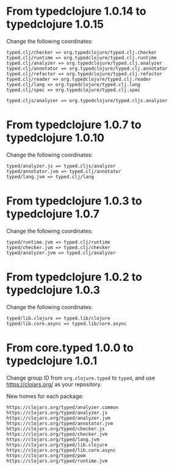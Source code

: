 # From typedclojure 1.0.14 to typedclojure 1.0.15

Change the following coordinates:

```
typed.clj/checker => org.typedclojure/typed.clj.checker
typed.clj/runtime => org.typedclojure/typed.clj.runtime
typed.clj/analyzer => org.typedclojure/typed.clj.analyzer
typed.clj/annotator => org.typedclojure/typed.clj.annotator
typed.clj/refactor => org.typedclojure/typed.clj.refactor
typed.clj/reader => org.typedclojure/typed.clj.reader
typed.clj/lang => org.typedclojure/typed.clj.lang
typed.clj/spec => org.typedclojure/typed.clj.spec

typed.cljs/analyzer => org.typedclojure/typed.cljs.analyzer
```

# From typedclojure 1.0.7 to typedclojure 1.0.10

Change the following coordinates:

```
typed/analyzer.js => typed.cljs/analyzer
typed/annotator.jvm => typed.clj/annotator
typed/lang.jvm => typed.clj/lang
```

# From typedclojure 1.0.3 to typedclojure 1.0.7

Change the following coordinates:

```
typed/runtime.jvm => typed.clj/runtime
typed/checker.jvm => typed.clj/checker
typed/analyzer.jvm => typed.clj/analyzer
```

# From typedclojure 1.0.2 to typedclojure 1.0.3

Change the following coordinates:

```
typed/lib.clojure => typed.lib/clojure
typed/lib.core.async => typed.lib/core.async
```

# From core.typed 1.0.0 to typedclojure 1.0.1

Change group ID from `org.clojure.typed` to `typed`, and
use https://clojars.org/ as your repository.

New homes for each package:

```
https://clojars.org/typed/analyzer.common
https://clojars.org/typed/analyzer.js
https://clojars.org/typed/analyzer.jvm
https://clojars.org/typed/annotator.jvm
https://clojars.org/typed/checker.js
https://clojars.org/typed/checker.jvm
https://clojars.org/typed/lang.jvm
https://clojars.org/typed/lib.clojure
https://clojars.org/typed/lib.core.async
https://clojars.org/typed/pom
https://clojars.org/typed/runtime.jvm
```
